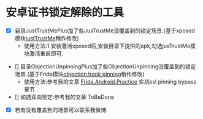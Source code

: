 # 安卓证书锁定解除的工具

- [x] 目录JustTrustMePlus加了些JusTrustMe没覆盖到的锁定场景.(基于xposed模块[justTrustMe](https://github.com/Fuzion24/JustTrustMe)稍作修改)
	- 使用方法:1.安装激活xposed后,安装目录下提供的apk,勾选jusTrustMe模块激活重启即可.
- [] 目录ObjectionUnpinningPlus加了些ObjectionUnpinning没覆盖到的锁定场景.(基于Frida模块[objection hook pinning](https://github.com/sensepost/objection)稍作修改)
	- 使用方法:参考我的文章 [Frida.Android.Practice]() 实战ssl pinning bypass 章节 .
- [] 如遇双向锁定:参考我的文章 ToBeDone
- [x] 若有没有覆盖到的场景可以联系我微博.
